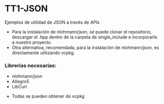 # TT1-JSON
 Ejemplos de utilidad de JSON a través de APIs

* Para la instalación de nlohmann/json, se puede clonar el repositorio, descargar el .hpp dentro de la carpeta de single_include e incorporarlo a nuestro proyecto.
* Otra alternativa, recomendada, para la instalación de nlohmann/json, es directamente utilizando vcpkg.

### Librerias necesarias:
* nlohmann/json
* Allegro5
* LibCurl

- Todas se pueden obtener de vcpkg
